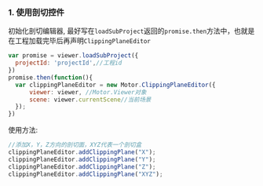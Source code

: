 ### 1. 使用剖切控件
初始化剖切编辑器, 最好写在`loadSubProject`返回的`promise.then`方法中，也就是在工程加载完毕后再声明`ClippingPlaneEditor`
```javascript
var promise = viewer.loadSubProject({
  projectId: 'projectId',//工程id
})
promise.then(function(){
  var clippingPlaneEditor = new Motor.ClippingPlaneEditor({
      viewer: viewer, //Motor.Viewer对象
      scene: viewer.currentScene//当前场景
  });
})

```
使用方法:
```javascript
//添加X，Y，Z方向的剖切面，XYZ代表一个剖切盒
clippingPlaneEditor.addClippingPlane("X");
clippingPlaneEditor.addClippingPlane("Y");
clippingPlaneEditor.addClippingPlane("Z");
clippingPlaneEditor.addClippingPlane("XYZ");
```
